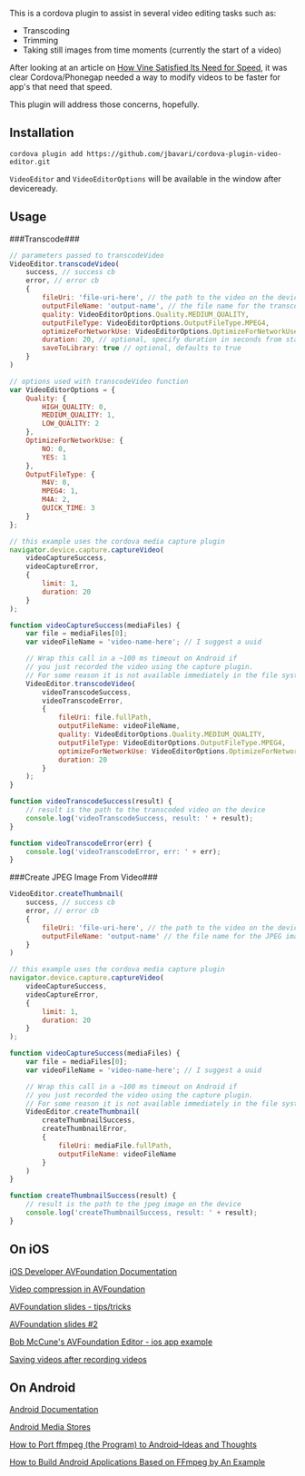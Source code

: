 This is a cordova plugin to assist in several video editing tasks such as:

* Transcoding
* Trimming
* Taking still images from time moments (currently the start of a video)

After looking at an article on [How Vine Satisfied Its Need for Speed](http://www.technologyreview.com/view/510511/how-vine-satisfies-its-need-for-speed/), it was clear Cordova/Phonegap needed a way to modify videos to be faster for app's that need that speed.

This plugin will address those concerns, hopefully.

## Installation
```
cordova plugin add https://github.com/jbavari/cordova-plugin-video-editor.git
```
`VideoEditor` and `VideoEditorOptions` will be available in the window after deviceready.

## Usage

###Transcode###
```javascript
// parameters passed to transcodeVideo
VideoEditor.transcodeVideo(
    success, // success cb
    error, // error cb
    {
        fileUri: 'file-uri-here', // the path to the video on the device
        outputFileName: 'output-name', // the file name for the transcoded video
        quality: VideoEditorOptions.Quality.MEDIUM_QUALITY,
        outputFileType: VideoEditorOptions.OutputFileType.MPEG4,
        optimizeForNetworkUse: VideoEditorOptions.OptimizeForNetworkUse.YES,
        duration: 20, // optional, specify duration in seconds from start of video
        saveToLibrary: true // optional, defaults to true
    }
)
```
```javascript
// options used with transcodeVideo function
var VideoEditorOptions = {
    Quality: {
        HIGH_QUALITY: 0,
        MEDIUM_QUALITY: 1,
        LOW_QUALITY: 2
    },
    OptimizeForNetworkUse: {
        NO: 0,
        YES: 1
    },
    OutputFileType: {
        M4V: 0,
        MPEG4: 1,
        M4A: 2,
        QUICK_TIME: 3
    }
};
```
```javascript
// this example uses the cordova media capture plugin
navigator.device.capture.captureVideo(
    videoCaptureSuccess, 
    videoCaptureError, 
    { 
        limit: 1, 
        duration: 20 
    }
);

function videoCaptureSuccess(mediaFiles) {
    var file = mediaFiles[0];
    var videoFileName = 'video-name-here'; // I suggest a uuid

    // Wrap this call in a ~100 ms timeout on Android if
    // you just recorded the video using the capture plugin.
    // For some reason it is not available immediately in the file system.
    VideoEditor.transcodeVideo(
        videoTranscodeSuccess,
        videoTranscodeError,
        {
            fileUri: file.fullPath, 
            outputFileName: videoFileName, 
            quality: VideoEditorOptions.Quality.MEDIUM_QUALITY,
            outputFileType: VideoEditorOptions.OutputFileType.MPEG4,
            optimizeForNetworkUse: VideoEditorOptions.OptimizeForNetworkUse.YES,
            duration: 20
        }
    );
}

function videoTranscodeSuccess(result) {
	// result is the path to the transcoded video on the device
    console.log('videoTranscodeSuccess, result: ' + result);
}

function videoTranscodeError(err) {
	console.log('videoTranscodeError, err: ' + err);
}
```

###Create JPEG Image From Video###
```javascript
VideoEditor.createThumbnail(
    success, // success cb
    error, // error cb
    {
        fileUri: 'file-uri-here', // the path to the video on the device
        outputFileName: 'output-name' // the file name for the JPEG image
    }
)
```

```javascript
// this example uses the cordova media capture plugin
navigator.device.capture.captureVideo(
    videoCaptureSuccess, 
    videoCaptureError, 
    { 
        limit: 1, 
        duration: 20 
    }
);

function videoCaptureSuccess(mediaFiles) {
    var file = mediaFiles[0];
    var videoFileName = 'video-name-here'; // I suggest a uuid

    // Wrap this call in a ~100 ms timeout on Android if
    // you just recorded the video using the capture plugin.
    // For some reason it is not available immediately in the file system.
    VideoEditor.createThumbnail(
        createThumbnailSuccess,
        createThumbnailError,
        {
            fileUri: mediaFile.fullPath,
            outputFileName: videoFileName
        }
    )
}

function createThumbnailSuccess(result) {
    // result is the path to the jpeg image on the device
    console.log('createThumbnailSuccess, result: ' + result);
}
```

## On iOS

[iOS Developer AVFoundation Documentation](https://developer.apple.com/library/ios/documentation/AudioVideo/Conceptual/AVFoundationPG/Articles/01_UsingAssets.html#//apple_ref/doc/uid/TP40010188-CH7-SW8)

[Video compression in AVFoundation](http://www.iphonedevsdk.com/forum/iphone-sdk-development/110246-video-compression-avassetwriter-in-avfoundation.html)

[AVFoundation slides - tips/tricks](https://speakerdeck.com/bobmccune/composing-and-editing-media-with-av-foundation)

[AVFoundation slides #2](http://www.slideshare.net/bobmccune/learning-avfoundation)

[Bob McCune's AVFoundation Editor - ios app example](https://github.com/tapharmonic/AVFoundationEditor)

[Saving videos after recording videos](http://stackoverflow.com/questions/20902234/save-video-to-library-after-capturing-video-using-phonegap-capturevideo)



## On Android

[Android Documentation](http://developer.android.com/guide/appendix/media-formats.html#recommendations)

[Android Media Stores](http://developer.android.com/reference/android/provider/MediaStore.html#EXTRA_VIDEO_QUALITY)

[How to Port ffmpeg (the Program) to Android–Ideas and Thoughts](http://www.roman10.net/how-to-port-ffmpeg-the-program-to-androidideas-and-thoughts/)

[How to Build Android Applications Based on FFmpeg by An Example](http://www.roman10.net/how-to-build-android-applications-based-on-ffmpeg-by-an-example/)